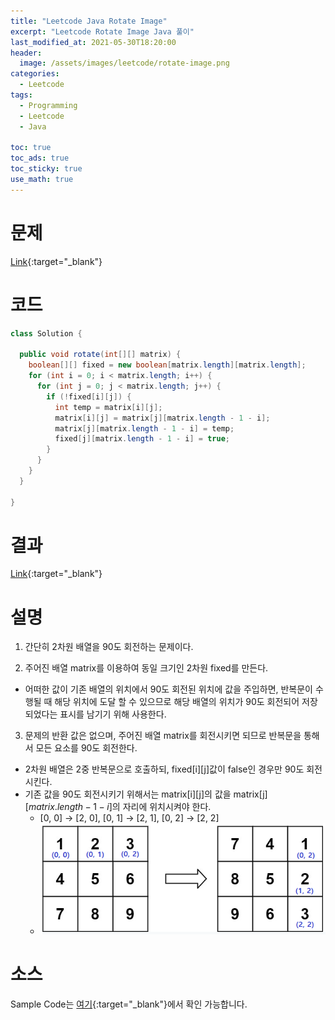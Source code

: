 ```yaml
---
title: "Leetcode Java Rotate Image"
excerpt: "Leetcode Rotate Image Java 풀이"
last_modified_at: 2021-05-30T18:20:00
header:
  image: /assets/images/leetcode/rotate-image.png
categories:
  - Leetcode
tags:
  - Programming
  - Leetcode
  - Java

toc: true
toc_ads: true
toc_sticky: true
use_math: true
---
```

# 문제
[Link](https://leetcode.com/problems/rotate-image/){:target="_blank"}

# 코드
```java
class Solution {

  public void rotate(int[][] matrix) {
    boolean[][] fixed = new boolean[matrix.length][matrix.length];
    for (int i = 0; i < matrix.length; i++) {
      for (int j = 0; j < matrix.length; j++) {
        if (!fixed[i][j]) {
          int temp = matrix[i][j];
          matrix[i][j] = matrix[j][matrix.length - 1 - i];
          matrix[j][matrix.length - 1 - i] = temp;
          fixed[j][matrix.length - 1 - i] = true;
        }
      }
    }
  }

}
```

# 결과
[Link](https://leetcode.com/submissions/detail/500297400/){:target="_blank"}

# 설명
1. 간단히 2차원 배열을 90도 회전하는 문제이다.

2. 주어진 배열 matrix를 이용하여 동일 크기인 2차원 fixed를 만든다.
- 어떠한 값이 기존 배열의 위치에서 90도 회전된 위치에 값을 주입하면, 반복문이 수행될 때 해당 위치에 도달 할 수 있으므로 해당 배열의 위치가 90도 회전되어 저장되었다는 표시를 남기기 위해 사용한다.

3. 문제의 반환 값은 없으며, 주어진 배열 matrix를 회전시키면 되므로 반복문을 통해서 모든 요소를 90도 회전한다.
- 2차원 배열은 2중 반복문으로 호출하되, fixed[i][j]값이 false인 경우만 90도 회전시킨다.
- 기존 값을 90도 회전시키기 위해서는 matrix[i][j]의 값을 matrix[j]\[$matrix.length - 1 -i$\]의 자리에 위치시켜야 한다.
  - [0, 0] -> [2, 0], [0, 1] -> [2, 1], [0, 2] -> [2, 2]
  - ![rotate-image-matrix](../../assets/images/leetcode/rotate-image-matrix.png)

# 소스
Sample Code는 [여기](https://github.com/GracefulSoul/leetcode/blob/master/src/main/java/gracefulsoul/problems/RotateImage.java){:target="_blank"}에서 확인 가능합니다.